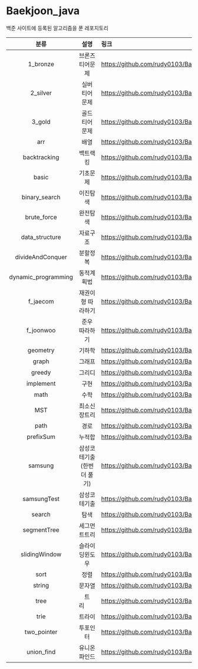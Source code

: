# Baekjoon_java
백준 사이트에 등록된 알고리즘을 푼 레포지토리



|        분류         |                      설명                      | 링크                                                         |
| :-----------------: | :--------------------------------------------: | :----------------------------------------------------------- |
|      1_bronze       |                브론즈 티어문제                 | https://github.com/rudy0103/Baekjoon_java/tree/master/1_bronze/src |
|      2_silver       |                 실버 티어 문제                 | https://github.com/rudy0103/Baekjoon_java/tree/master/2_silver/src |
|       3_gold        |                 골드 티어 문제                 | https://github.com/rudy0103/Baekjoon_java/tree/master/3_gold/src |
|         arr         |                      배열                      | https://github.com/rudy0103/Baekjoon_java/tree/master/arr/src |
|    backtracking     |                    백트랙킹                    | https://github.com/rudy0103/Baekjoon_java/tree/master/backtracking/src |
|        basic        |                    기초문제                    | https://github.com/rudy0103/Baekjoon_java/tree/master/basic/src |
|    binary_search    |                    이진탐색                    | https://github.com/rudy0103/Baekjoon_java/tree/master/binary_search/src |
|     brute_force     |                    완전탐색                    | https://github.com/rudy0103/Baekjoon_java/tree/master/brute_force/src |
|   data_structure    |                    자료구조                    | https://github.com/rudy0103/Baekjoon_java/tree/master/data_structure/src |
|  divideAndConquer   |                    분할정복                    | https://github.com/rudy0103/Baekjoon_java/tree/master/divideAndConquer/src |
| dynamic_programming |                   동적계획법                   | https://github.com/rudy0103/Baekjoon_java/tree/master/dynamic_programming/src |
|      f_jaecom       |               재권이형 따라하기                | https://github.com/rudy0103/Baekjoon_java/tree/master/f_jaecom/src |
|      f_joonwoo      |                 준우 따라하기                  | https://github.com/rudy0103/Baekjoon_java/tree/master/f_joonwoo/src |
|      geometry       |                     기하학                     | https://github.com/rudy0103/Baekjoon_java/tree/master/geometry/src |
|        graph        |                     그래프                     | https://github.com/rudy0103/Baekjoon_java/tree/master/graph/src |
|       greedy        |                     그리디                     | https://github.com/rudy0103/Baekjoon_java/tree/master/greedy/src |
|      implement      |                      구현                      | https://github.com/rudy0103/Baekjoon_java/tree/master/implement/src |
|        math         |                      수학                      | https://github.com/rudy0103/Baekjoon_java/tree/master/math/src |
|         MST         |                  최소신장트리                  | https://github.com/rudy0103/Baekjoon_java/tree/master/MST    |
|        path         |                      경로                      | https://github.com/rudy0103/Baekjoon_java/tree/master/path/src |
|      prefixSum      |                     누적합                     | https://github.com/rudy0103/Baekjoon_java/tree/master/prefixSum/src |
|       samsung       |           삼성코테기출(한번 더 풀기)           | https://github.com/rudy0103/Baekjoon_java/tree/master/samsung/src |
|     samsungTest     |                  삼성코테기출                  | https://github.com/rudy0103/Baekjoon_java/tree/master/samsungTest/src |
|       search        |                      탐색                      | https://github.com/rudy0103/Baekjoon_java/tree/master/search/src |
|     segmentTree     |                  세그먼트트리                  | https://github.com/rudy0103/Baekjoon_java/tree/master/segmentTree/src |
|    slidingWindow    |                 슬라이딩윈도우                 | https://github.com/rudy0103/Baekjoon_java/tree/master/slidingWindow |
|        sort         |                      정렬                      | https://github.com/rudy0103/Baekjoon_java/tree/master/sort/src |
|       string        |                     문자열                     | https://github.com/rudy0103/Baekjoon_java/tree/master/string/src |
|        tree         | 트리&nbsp;&nbsp;&nbsp;&nbsp;&nbsp;&nbsp;&nbsp; | https://github.com/rudy0103/Baekjoon_java/tree/master/tree/src/b5639_%EC%9D%B4%EC%A7%84%EA%B2%80%EC%83%89%ED%8A%B8%EB%A6%AC |
|        trie         |                     트라이                     | https://github.com/rudy0103/Baekjoon_java/tree/master/trie   |
|     two_pointer     |                    투포인터                    | https://github.com/rudy0103/Baekjoon_java/tree/master/two_pointer/src |
|     union_find      |                 유니온 파인드                  | https://github.com/rudy0103/Baekjoon_java/tree/master/union_find/src |

